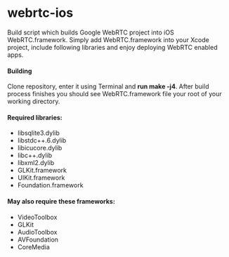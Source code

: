webrtc-ios
============
Build script which builds Google WebRTC project into iOS WebRTC.framework.
Simply add WebRTC.framework into your Xcode project, include following libraries and enjoy deploying WebRTC enabled apps.

#### Building
Clone repository, enter it using Terminal and **run make -j4**. After build process finishes you should see WebRTC.framework file your root of your working directory.

#### Required libraries:
- libsqlite3.dylib
- libstdc++.6.dylib
- libicucore.dylib
- libc++.dylib
- libxml2.dylib
- GLKit.framework
- UIKit.framework
- Foundation.framework

#### May also require these frameworks:
- VideoToolbox
- GLKit
- AudioToolbox
- AVFoundation
- CoreMedia
